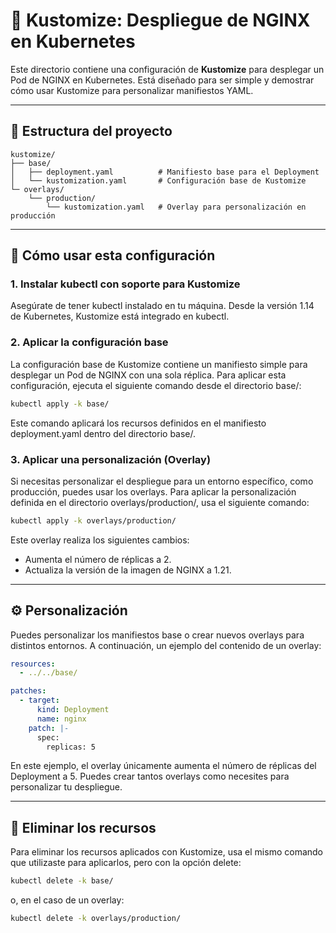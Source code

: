 # 🎨 Kustomize: Despliegue de NGINX en Kubernetes

Este directorio contiene una configuración de **Kustomize** para desplegar un Pod de NGINX en Kubernetes. Está diseñado para ser simple y demostrar cómo usar Kustomize para personalizar manifiestos YAML.

---

## 📂 Estructura del proyecto

```plaintext
kustomize/
├── base/
│   ├── deployment.yaml          # Manifiesto base para el Deployment
│   └── kustomization.yaml       # Configuración base de Kustomize
└─ overlays/
    └── production/
        └── kustomization.yaml   # Overlay para personalización en producción
```

---

## 🚀 Cómo usar esta configuración

### 1. Instalar kubectl con soporte para Kustomize

Asegúrate de tener kubectl instalado en tu máquina. Desde la versión 1.14 de Kubernetes, Kustomize está integrado en kubectl.

### 2. Aplicar la configuración base

La configuración base de Kustomize contiene un manifiesto simple para desplegar un Pod de NGINX con una sola réplica. Para aplicar esta configuración, ejecuta el siguiente comando desde el directorio base/:

```bash
kubectl apply -k base/
```

Este comando aplicará los recursos definidos en el manifiesto deployment.yaml dentro del directorio base/.

### 3. Aplicar una personalización (Overlay)

Si necesitas personalizar el despliegue para un entorno específico, como producción, puedes usar los overlays. Para aplicar la personalización definida en el directorio overlays/production/, usa el siguiente comando:

```bash
kubectl apply -k overlays/production/
```

Este overlay realiza los siguientes cambios:

- Aumenta el número de réplicas a 2.
- Actualiza la versión de la imagen de NGINX a 1.21.

---

## ⚙️ Personalización

Puedes personalizar los manifiestos base o crear nuevos overlays para distintos entornos. A continuación, un ejemplo del contenido de un overlay:

```yaml
resources:
  - ../../base/

patches:
  - target:
      kind: Deployment
      name: nginx
    patch: |-
      spec:
        replicas: 5
```

En este ejemplo, el overlay únicamente aumenta el número de réplicas del Deployment a 5. Puedes crear tantos overlays como necesites para personalizar tu despliegue.

---

## 🧹 Eliminar los recursos

Para eliminar los recursos aplicados con Kustomize, usa el mismo comando que utilizaste para aplicarlos, pero con la opción delete:

```bash
kubectl delete -k base/
```

o, en el caso de un overlay:

```bash
kubectl delete -k overlays/production/
```
